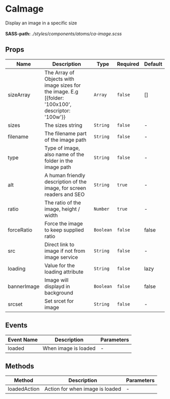 # CaImage

Display an image in a specific size<br><br> **SASS-path:** _./styles/components/atoms/ca-image.scss_

## Props

<!-- @vuese:CaImage:props:start -->
|Name|Description|Type|Required|Default|
|---|---|---|---|---|
|sizeArray|The Array of Objects with image sizes for the image. E.g [{folder: '100x100', descriptor: '100w'}}|`Array`|`false`|[]|
|sizes|The sizes string|`String`|`false`|-|
|filename|The filename part of the image path|`String`|`false`|-|
|type|Type of image, also name of the folder in the image path|`String`|`false`|-|
|alt|A human friendly description of the image, for screen readers and SEO|`String`|`true`|-|
|ratio|The ratio of the image, height / width|`Number`|`true`|-|
|forceRatio|Force the image to keep supplied ratio|`Boolean`|`false`|false|
|src|Direct link to image if not from image service|`String`|`false`|-|
|loading|Value for the loading attribute|`String`|`false`|lazy|
|bannerImage|Image will displayd in background|`Boolean`|`false`|false|
|srcset|Set srcet for image|`String`|`false`|-|

<!-- @vuese:CaImage:props:end -->


## Events

<!-- @vuese:CaImage:events:start -->
|Event Name|Description|Parameters|
|---|---|---|
|loaded|When image is loaded|-|

<!-- @vuese:CaImage:events:end -->


## Methods

<!-- @vuese:CaImage:methods:start -->
|Method|Description|Parameters|
|---|---|---|
|loadedAction|Action for when image is loaded|-|

<!-- @vuese:CaImage:methods:end -->


